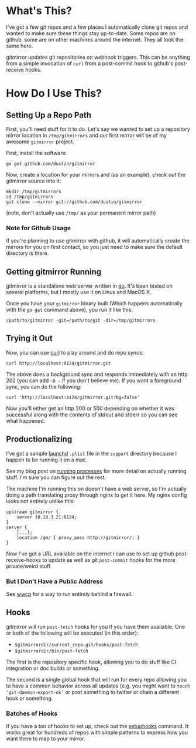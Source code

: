 # What's This?

I've got a few git repos and a few places I automatically clone git
repos and wanted to make sure these things stay up-to-date.  Some
repos are on github, some are on other machines around the internet.
They all look the same here.

gitmirror updates git repositories on webhook triggers.  This can be
anything from a simple invocation of `curl` from a post-commit hook to
github's post-receive hooks.

# How Do I Use This?

## Setting Up a Repo Path

First, you'll need stuff for it to do.  Let's say we wanted to set up
a repository mirror location in `/tmp/gitmirrors` and our first mirror
will be of my awesome `gitmirror` project.

First, install the software:

    go get github.com/dustin/gitmirror

Now, create a location for your mirrors and (as an example), check out
the gitmirror source into it:

    mkdir /tmp/gitmirrors
    cd /tmp/gitmirrors
    git clone --mirror git://github.com/dustin/gitmirror

(note, don't actually use `/tmp/` as your permanent mirror path)

### Note for Github Usage

If you're planning to use gitmirror with github, it will automatically
create the mirrors for you on first contact, so you just need to make
sure the default directory is there.

## Getting gitmirror Running

gitmirror is a standalone web server written in [go][golang].  It's
been tested on several platforms, but I mostly use it on Linux and
MacOS X.

Once you have your `gitmirror` binary built (Which happens
automatically with the `go get` command above), you run it like this:

    /path/to/gitmirror -git=/path/to/git -dir=/tmp/gitmirrors

## Trying it Out

Now, you can use [curl][curl] to play around and do repo syncs:

    curl http://localhost:8124/gitmirror.git

The above does a background sync and responds immediately with an http
202 (you can add `-D -` if you don't believe me).  If you want a
foreground sync, you can do the following:

    curl 'http://localhost:8124/gitmirror.git?bg=false'

Now you'll either get an http 200 or 500 depending on whether it was
successful along with the contents of stdout and stderr so you can see
what happened.

## Productionalizing

I've got a sample [launchd][launchd] `.plist` file in the `support`
directory because I happen to be running it on a mac.

See my blog post on [running processes][startup] for more detail on
actually running stuff.  I'm sure you can figure out the rest.

The machine I'm running this on doesn't have a web server, so I'm
actually doing a path translating proxy through nginx to get it here.
My nginx config looks not entirely unlike this:

    upstream gitmirror {
        server 10.10.3.21:8124;
    }
    server {
        [...];
        location /gm/ { proxy_pass http://gitmirror/; }
    }

Now I've got a URL available on the internet I can use to set up
github post-receive-hooks to update as well as git `post-commit` hooks
for the more private/weird stuff.

### But I Don't Have a Public Address

See [wwcp][wwcp] for a way to run entirely behind a firewall.

## Hooks

gitmirror will run `post-fetch` hooks for you if you have them
available.  One or both of the following will be executed (in this
order):

* `$gitmirrordir/current_repo.git/hooks/post-fetch`
* `$gitmirrordir/bin/post-fetch`

The first is the repository specific hook, allowing you to do stuff
like CI integration or doc builds or something.

The second is a single global hook that will run for every repo
allowing you to have a common behavior across all updates (e.g. you
might want to `touch 'git-daemon-export-ok'` or post something to
twitter or chain a different hook or something.

### Batches of Hooks

If you have a ton of hooks to set up, check out the
[setuphooks][setuphooks] command.  It works great for hundreds of
repos with simple patterns to express how you want them to map to your
mirror.

[golang]: http://golang.org/
[launchd]: http://developer.apple.com/macosx/launchd.html
[curl]: http://curl.haxx.se/
[startup]: http://dustin.github.com/2010/02/28/running-processes.html
[setuphooks]: gitmirror/tree/master/setuphooks
[wwcp]: //github.com/dustin/wwcp
